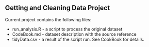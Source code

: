 ## Getting and Cleaning Data Project

Current project contains the following files:

* run_analysis.R - a script to process the original dataset
* CodeBook.md -  dataset description with the source reference
* tidyData.csv - a result of the script run. See CookBook for details. 

